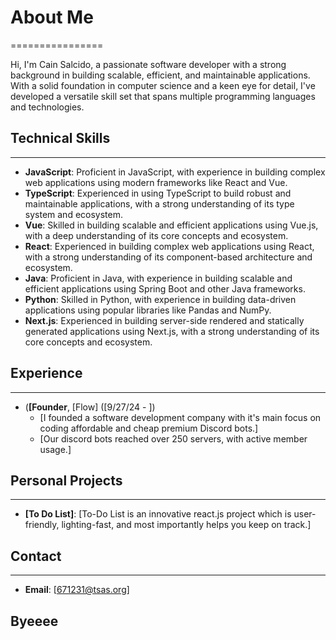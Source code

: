 # About Me
================

Hi, I'm Cain Salcido, a passionate software developer with a strong background in building scalable, efficient, and maintainable applications. With a solid foundation in computer science and a keen eye for detail, I've developed a versatile skill set that spans multiple programming languages and technologies.

## Technical Skills
--------------------

* **JavaScript**: Proficient in JavaScript, with experience in building complex web applications using modern frameworks like React and Vue.
* **TypeScript**: Experienced in using TypeScript to build robust and maintainable applications, with a strong understanding of its type system and ecosystem.
* **Vue**: Skilled in building scalable and efficient applications using Vue.js, with a deep understanding of its core concepts and ecosystem.
* **React**: Experienced in building complex web applications using React, with a strong understanding of its component-based architecture and ecosystem.
* **Java**: Proficient in Java, with experience in building scalable and efficient applications using Spring Boot and other Java frameworks.
* **Python**: Skilled in Python, with experience in building data-driven applications using popular libraries like Pandas and NumPy.
* **Next.js**: Experienced in building server-side rendered and statically generated applications using Next.js, with a strong understanding of its core concepts and ecosystem.


## Experience
--------------

* (**[Founder**, [Flow] ([9/27/24 - ])
	+ [I founded a software development company with it's main focus on coding affordable and cheap premium Discord bots.]
	+ [Our discord bots reached over 250 servers, with active member usage.]


## Personal Projects
--------------------

* **[To Do List]**: [To-Do List is an innovative react.js project which is user-friendly, lighting-fast, and most importantly helps you keep on track.]

## Contact
------------

* **Email**: [671231@tsas.org]

## Byeeee
